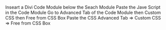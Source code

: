 Inseart a Divi Code Module below the Seach Module
Paste the Jave Script in the Code Module
Go to Advanced Tab of the Code Module then Custom CSS then Free from CSS Box Paste the CSS
Advanced Tab => Custom CSS => Free from CSS Box
